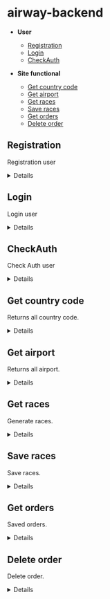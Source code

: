 # airway-backend

- **User**
    - [Registration](https://github.com/top-aleksei/airway-backend#registration)
    - [Login](https://github.com/top-aleksei/airway-backend#login)
    - [CheckAuth](https://github.com/top-aleksei/airway-backend#check-auth)

- **Site functional**
    - [Get country code](https://github.com/top-aleksei/airway-backend#get-country-code)
    - [Get airport](https://github.com/top-aleksei/airway-backend#get-airport)
    - [Get races](https://github.com/top-aleksei/airway-backend#get-races)
    - [Save races](https://github.com/top-aleksei/airway-backend#save-races)
    - [Get orders](https://github.com/top-aleksei/airway-backend#get-orders)
    - [Delete order](https://github.com/top-aleksei/airway-backend#delete-order)



**Registration**
----
Registration user

<details>

* **URL**

    /auth/registration

* **Method:**

    `POST`

* **Headers:**

'Content-Type': 'application/json'

*  **URL Params**

    None

* **Query Params**

    None

* **Data Params**
  ```json
      {
      "firstName": "John",
      "lastName": "Doe",
      "email": "johndoe@example.com",
      "password": "password123",
      "dateBirth": "1990-01-01",
      "sex": "male",
      "countryCode": "US",
      "phoneNumber": "1234567890",
      "citizenship": "American"
      }
  ```
* **Success Response:**

  * **Code:** 200 OK <br />
    **Content:** 
    ```json
        {"message":"Registration complete"}
    ```
 
* **Error Response:**

    {message: `Registration error`}
      
    or

**Code:** 409 conflict <br />

    {message: `This email is already exists`}
  
* **Notes:**

    None

</details>



**Login**
----
Login user

<details>

* **URL**

    /auth/login

* **Method:**

    `POST`

* **Headers:**

'Content-Type': 'application/json'

*  **URL Params**

    None

* **Query Params**

    None

* **Data Params**
  ```json
      {
      "email": "johndoe@example.com",
      "password": "password123",
      }
  ```
* **Success Response:**

  * **Code:** 200 OK <br />
    **Content:** 
    ```json
        {
          "token": "eyJhbGciOiJIUzI1NiIsInR5cCI6IkpXVCJ9.eyJpZCI6IjY0NDk5MzEzYjhlY2MyODQ5MTExMGU0OSIsImlhdCI6MTY4MjY2MTg5OSwiZXhwIjoxNjgyNzQ4Mjk5fQ.Pz6nSo4yO3mqxV1yWVa8-odqnTQASouZ4PA7Hivj8sI",
          "userId": "64499313b8ecc28491110e49",
          "userProfile": {
              "firstName": "John",
              "lastName": "Doe",
              "email": "johndoe@example.com",
              "dateBirth": "Mon Jan 01 1990 01:00:00 GMT+0100 (Central European Standard Time)",
              "sex": "male",
              "countryCode": "US",
              "phoneNumber": 1234567890,
              "citizenship": "American"
          }
        }
    ```
 
* **Error Response:**

    {message: `User johndoa@example.com not found`}
      
    or
  
    {message: `Password not valid`}
      
    or
  
    {message: `Login error`}
  
* **Notes:**

    None

</details>


**CheckAuth**
----
Check Auth user

<details>

* **URL**

    /auth/check-auth

* **Method:**

    `GET`

* **Headers:**

'Content-Type': 'application/json'
  
'Authorization': 'Bearer eyJhbGciOiJIUzI1NiIsInR5cCI6IkpXVCJ9.eyJpZCI6IjY0NDk5MzEzYjhlY2MyODQ5MTExMGU0OSIsImlhdCI6MTY4MjY2MTY1NCwiZXhwIjoxNjgyNzQ4MDU0fQ.-CdxY4BSsBx32BIcb7RiIjOXZGueamNbKj2rnBY10pc'

*  **URL Params**

    None

* **Query Params**

        "id":"jsdhfbcseh7yy32dLKJ"

        example: ?id=dfsdfsjljflksd345n34jkwjhf

* **Data Params**

    None

* **Success Response:**

  * **Code:** 200 OK <br />
    **Content:** 
    ```json
    {
      "firstName": "John",
      "lastName": "Doe",
      "email": "johndoe@example.com",
      "dateBirth": "Mon Jan 01 1990 01:00:00 GMT+0100 (Central European Standard Time)",
      "sex": "male",
      "countryCode": "US",
      "phoneNumber": 1234567890,
      "citizenship": "American"
    }
    ```
 
* **Error Response:**

    {message: `You are not authorized to perform this operation`}
      
    or
  
    {message: `User not found`}
     
    or
  
    {message: `Check auth error`}


  
* **Notes:**

    None

</details>



**Get country code**
----
Returns all country code.

<details>

* **URL**

    /country-codes

* **Method:**

    `GET`

* **Headers:**

'Content-Type': 'application/json'

*  **URL Params**

    None

* **Query Params**

    

* **Data Params**

    None

* **Success Response:**

  * **Code:** 200 OK <br />
    **Content:** 
    ```json
        [   
          {
            "country": "Australia",
            "code": "+61",
            "phoneDigits": 8
            },
            {
            "country": "Austria",
            "code": "+43",
            "phoneDigits": 11
            },
            {
            "country": "Azerbaijan",
            "code": "+994",
            "phoneDigits": 9
            },  
        ]
    ```
 
* **Error Response:**

    {message: `Get all country codes error`}
  
* **Notes:**

    None

</details>


**Get airport**
----
Returns all airport.

<details>

* **URL**

    /airports

* **Method:**

    `GET`

* **Headers:**

'Content-Type': 'application/json'

*  **URL Params**

    None

* **Query Params**

    None

* **Data Params**

    None

* **Success Response:**

  * **Code:** 200 OK <br />
    **Content:** 
    ```json
        [
          {
            "code": "AMS",
            "name": "Amsterdam Airport Schiphol",
            "city": "Amsterdam",
            "country": "Netherlands"
            },
            {
            "code": "CDG",
            "name": "Paris-Charles de Gaulle Airport",
            "city": "Paris",
            "country": "France"
          },
        ]
    ```
 
* **Error Response:**

    {message: `Get all airports error`}
  
* **Notes:**

    None

</details>


**Get races**
----
Generate races.

<details>

* **URL**

    /races

* **Method:**

    `GET`

* **Headers:**

'Content-Type': 'application/json'

*  **URL Params**

    None

* **Query Params**

    "departureAirportCode":"string"
      
     "arrivalAirportCode":"string" 
       
     "departureDate":"string"
       
     "returnDate":"string"; optional
       
     "roundTrip":"number"; (0 or 1) optional, by default 0
       
     "countAdult":"number";
       
     "countChildren":"number";
       
     "countInfant":"number";
       
     "amountFlights":"number"; optional, by default 5
       

     example /races?departureAirportCode=WAW&arrivalAirportCode=DUB&departureDate=2023-04-27T00:00:00.000Z&returnDate=2023-04-28T00:00:00.000Z&roundTrip=1&countAdult=2&countChildren=3&countInfant=2&amountFlights=1

* **Data Params**

    None

* **Success Response:**

  * **Code:** 200 OK <br />
    **Content:** 
    ```json
        {
            "departureAirportCode": "WAW",
            "arrivalAirportCode": "DUB",
            "departureDate": "2023-05-27T00:00:00.000Z",
            "returnDate": "2023-05-31T00:00:00.000Z",
            "roundTrip": 1,
            "routes": [
                {
                    "departureDate": "2023-05-27T00:00:00.000Z",
                    "departureAirportCode": "WAW",
                    "arrivalAirportCode": "DUB",
                    "flights": [
                        {
                            "departureAirportCode": "WAW",
                            "departureDateTime": "2023-05-27T08:30:00.000Z",
                            "arrivalAirportCode": "DUB",
                            "arrivalDateTime": "2023-05-27T09:50:00.000Z",
                            "numberRace": "NH4847",
                            "seatNumbers": [
                                "40f",
                                "41f",
                                "42f",
                                "43f",
                                "44f"
                            ],
                            "freeSeats": 8,
                            "flightTime": 140
                        }
                    ],
                    "ticketsCost": {
                        "adult": {
                            "totalCost": "162.15",
                            "fare": "105.40",
                            "tax": "56.75"
                        },
                        "children": {
                            "totalCost": "126.48",
                            "fare": "69.56",
                            "tax": "56.91"
                        },
                        "infant": {
                            "totalCost": "51.89",
                            "fare": "45.66",
                            "tax": "6.23"
                        }
                    }
                },
                {
                    "departureDate": "2023-05-31T00:00:00.000Z",
                    "departureAirportCode": "DUB",
                    "arrivalAirportCode": "WAW",
                    "flights": [
                        {
                            "departureAirportCode": "DUB",
                            "departureDateTime": "2023-05-31T05:20:00.000Z",
                            "arrivalAirportCode": "WAW",
                            "arrivalDateTime": "2023-05-31T08:40:00.000Z",
                            "numberRace": "AA8749",
                            "seatNumbers": [
                                "34c",
                                "35c",
                                "36c",
                                "37c",
                                "38c"
                            ],
                            "freeSeats": 7,
                            "flightTime": 140
                        }
                    ],
                    "ticketsCost": {
                        "adult": {
                            "totalCost": "153.34",
                            "fare": "99.67",
                            "tax": "53.67"
                        },
                        "children": {
                            "totalCost": "119.61",
                            "fare": "65.78",
                            "tax": "53.82"
                        },
                        "infant": {
                            "totalCost": "49.07",
                            "fare": "43.18",
                            "tax": "5.89"
                        }
                    }
                }
            ]
        }
    ```
 

   for flights the distance of which is more than 3000 kilometers

     
     ```json
        {
            "departureAirportCode": "MEX",
            "arrivalAirportCode": "DUB",
            "departureDate": "2023-05-27T00:00:00.000Z",
            "returnDate": "2023-05-31T00:00:00.000Z",
            "roundTrip": 1,
            "routes": [
                {
                    "departureDate": "2023-05-27T00:00:00.000Z",
                    "departureAirportCode": "MEX",
                    "arrivalAirportCode": "DUB",
                    "flights": [
                        {
                            "departureAirportCode": "MEX",
                            "departureDateTime": "2023-05-27T04:40:00.000Z",
                            "arrivalAirportCode": "YVR",
                            "arrivalDateTime": "2023-05-27T08:40:00.000Z",
                            "numberRace": "UA4446",
                            "seatNumbers": [
                                "13e",
                                "14e",
                                "15e",
                                "16e",
                                "17e"
                            ],
                            "freeSeats": 5,
                            "flightTime": 300
                        },
                        {
                            "departureAirportCode": "YVR",
                            "departureDateTime": "2023-05-27T10:00:00.000Z",
                            "arrivalAirportCode": "DUB",
                            "arrivalDateTime": "2023-05-28T03:00:00.000Z",
                            "numberRace": "DL4052",
                            "seatNumbers": [
                                "19c",
                                "20c",
                                "21c",
                                "22c",
                                "23c"
                            ],
                            "freeSeats": 6,
                            "flightTime": 540
                        }
                    ],
                    "ticketsCost": {
                        "adult": {
                            "totalCost": "836.97",
                            "fare": "544.03",
                            "tax": "292.94"
                        },
                        "children": {
                            "totalCost": "652.84",
                            "fare": "359.06",
                            "tax": "293.78"
                        },
                        "infant": {
                            "totalCost": "267.83",
                            "fare": "235.69",
                            "tax": "32.14"
                        }
                    }
                },
                {
                    "departureDate": "2023-05-31T00:00:00.000Z",
                    "departureAirportCode": "DUB",
                    "arrivalAirportCode": "MEX",
                    "flights": [
                        {
                            "departureAirportCode": "DUB",
                            "departureDateTime": "2023-05-31T07:40:00.000Z",
                            "arrivalAirportCode": "YVR",
                            "arrivalDateTime": "2023-05-31T04:40:00.000Z",
                            "numberRace": "NH250",
                            "seatNumbers": [
                                "11e",
                                "12e",
                                "13e",
                                "14e",
                                "15e"
                            ],
                            "freeSeats": 13,
                            "flightTime": 300
                        },
                        {
                            "departureAirportCode": "YVR",
                            "departureDateTime": "2023-05-31T07:10:00.000Z",
                            "arrivalAirportCode": "MEX",
                            "arrivalDateTime": "2023-05-31T17:10:00.000Z",
                            "numberRace": "UA2438",
                            "seatNumbers": [
                                "23f",
                                "24f",
                                "25f",
                                "26f",
                                "27f"
                            ],
                            "freeSeats": 6,
                            "flightTime": 540
                        }
                    ],
                    "ticketsCost": {
                        "adult": {
                            "totalCost": "867.18",
                            "fare": "563.67",
                            "tax": "303.51"
                        },
                        "children": {
                            "totalCost": "676.40",
                            "fare": "372.02",
                            "tax": "304.38"
                        },
                        "infant": {
                            "totalCost": "277.50",
                            "fare": "244.20",
                            "tax": "33.30"
                        }
                    }
                }
            ]
        }
    ```
* **Error Response:**

    {message: `Get races error`}
  
* **Notes:**

    None

</details>




  **Save races**
----
Save races.

<details>

* **URL**

    /save-race

* **Method:**

    `POST`

* **Headers:**

'Content-Type': 'application/json'
  
'Authorization': 'Bearer eyJhbGciOiJIUzI1NiIsInR5cCI6IkpXVCJ9.eyJpZCI6IjY0NDk5MzEzYjhlY2MyODQ5MTExMGU0OSIsImlhdCI6MTY4MjY2MTY1NCwiZXhwIjoxNjgyNzQ4MDU0fQ.-CdxY4BSsBx32BIcb7RiIjOXZGueamNbKj2rnBY10pc'

*  **URL Params**

    None

* **Query Params**

    "id":"jsdhfbcseh7yy32dLKJ"

    example: ?id=dfsdfsjljflksd345n34jkwjhf

* **Data Params**

    ```json
        { 
  "routes": [
    {
        "departureDate": "2023-05-27T00:00:00.000Z",
        "departureAirportCode": "WAW",
        "arrivalAirportCode": "DUB",
        "flights": [
            {
                "departureAirportCode": "WAW",
                "departureDateTime": "2023-05-27T08:30:00.000Z",
                "arrivalAirportCode": "DUB",
                "arrivalDateTime": "2023-05-27T09:50:00.000Z",
                "numberRace": "NH4847",
                "seatNumbers": [
                    "40f",
                    "41f",
                    "42f",
                    "43f",
                    "44f"
                ],
                "freeSeats": 8,
                "flightTime": 140
            }
        ],
        "ticketsCost": {
            "adult": {
                "totalCost": "162.15",
                "fare": "105.40",
                "tax": "56.75"
            },
            "children": {
                "totalCost": "126.48",
                "fare": "69.56",
                "tax": "56.91"
            },
            "infant": {
                "totalCost": "51.89",
                "fare": "45.66",
                "tax": "6.23"
            }
        }
    },
    {
        "departureDate": "2023-05-31T00:00:00.000Z",
        "departureAirportCode": "DUB",
        "arrivalAirportCode": "WAW",
        "flights": [
            {
                "departureAirportCode": "DUB",
                "departureDateTime": "2023-05-31T05:20:00.000Z",
                "arrivalAirportCode": "WAW",
                "arrivalDateTime": "2023-05-31T08:40:00.000Z",
                "numberRace": "AA8749",
                "seatNumbers": [
                    "34c",
                    "35c",
                    "36c",
                    "37c",
                    "38c"
                ],
                "freeSeats": 7,
                "flightTime": 140
            }
        ],
        "ticketsCost": {
            "adult": {
                "totalCost": "153.34",
                "fare": "99.67",
                "tax": "53.67"
            },
            "children": {
                "totalCost": "119.61",
                "fare": "65.78",
                "tax": "53.82"
            },
            "infant": {
                "totalCost": "49.07",
                "fare": "43.18",
                "tax": "5.89"
            }
        }
    }
  ],

    "order": {
        "departureAirportCode": "WAW",
        "arrivalAirportCode": "DUB",
        "departureDate": "2023-05-27T00:00:00.000Z",
        "returnDate": "2023-05-31T00:00:00.000Z",
        "roundTrip": 1,
        "passengers": [
            {
            "firstName": "Max",
            "lastName": "Smith",
            "dateBirth": "2012-07-12T00:00:00.000Z",
            "sex": "male",
            "needAssistance": true ,
            "baggage": "23 kg",
            "type": "Children"
            },
            {
            "firstName": "John",
            "lastName": "Smith",
            "dateBirth": "2014-01-19T00:00:00.000Z",
            "sex": "male",
            "needAssistance": true ,
            "baggage": "23 kg",
            "type": "Children"
            }
        ],

        "contactDetails": {
            "countryCode": {
            "country": "Austria",
            "code": "+34",
            "phoneDigits": 10
            },
            "phoneNumber": 34534690934,
                "email": "email@email.com"
        },

        "routes": [
            {
                "departureDate": "2023-05-27T00:00:00.000Z",
                "departureAirportCode": "WAW",
                "arrivalAirportCode": "DUB",
                "flights": [
                    {
                        "departureAirportCode": "WAW",
                        "departureDateTime": "2023-05-27T08:30:00.000Z",
                        "arrivalAirportCode": "DUB",
                        "arrivalDateTime": "2023-05-27T09:50:00.000Z",
                        "numberRace": "NH4847",
                        "seatNumbers": [
                            "40f",
                            "41f",
                            "42f",
                            "43f",
                            "44f"
                        ],
                        "freeSeats": 8,
                        "flightTime": 140
                    }
                ],
                "ticketsCost": {
                    "adult": {
                        "totalCost": "162.15",
                        "fare": "105.40",
                        "tax": "56.75"
                    },
                    "children": {
                        "totalCost": "126.48",
                        "fare": "69.56",
                        "tax": "56.91"
                    },
                    "infant": {
                        "totalCost": "51.89",
                        "fare": "45.66",
                        "tax": "6.23"
                    }
                }
            },
            {
                "departureDate": "2023-05-31T00:00:00.000Z",
                "departureAirportCode": "DUB",
                "arrivalAirportCode": "WAW",
                "flights": [
                    {
                        "departureAirportCode": "DUB",
                        "departureDateTime": "2023-05-31T05:20:00.000Z",
                        "arrivalAirportCode": "WAW",
                        "arrivalDateTime": "2023-05-31T08:40:00.000Z",
                        "numberRace": "AA8749",
                        "seatNumbers": [
                            "34c",
                            "35c",
                            "36c",
                            "37c",
                            "38c"
                        ],
                        "freeSeats": 7,
                        "flightTime": 140
                    }
                ],
                "ticketsCost": {
                    "adult": {
                        "totalCost": "153.34",
                        "fare": "99.67",
                        "tax": "53.67"
                    },
                    "children": {
                        "totalCost": "119.61",
                        "fare": "65.78",
                        "tax": "53.82"
                    },
                    "infant": {
                        "totalCost": "49.07",
                        "fare": "43.18",
                        "tax": "5.89"
                    }
                }
            }
        ]
        }
    }

    ```

* **Success Response:**

  * **Code:** 200 OK <br />
    **Content:** 
    ```json
       {"message": "Data saved successfully order ID: 645cbf3829d412e59ef4787c"}
    ```
* **Error Response:**
  
    if not verified
       
    {message: You are not authorized to perform this operation}

    or 
  
    {"message": "Saved error"}

    or

    { error: 'User not found' }

    or

    { error: 'Wrong format userID' }

  
* **Notes:**

    None

</details>



  **Get orders**
----
Saved orders.

<details>

* **URL**

    /get-orders

* **Method:**

    `GET`

* **Headers:**

'Content-Type': 'application/json'
  
'Authorization': 'Bearer eyJhbGciOiJIUzI1NiIsInR5cCI6IkpXVCJ9.eyJpZCI6IjY0NDk5MzEzYjhlY2MyODQ5MTExMGU0OSIsImlhdCI6MTY4MjY2MTY1NCwiZXhwIjoxNjgyNzQ4MDU0fQ.-CdxY4BSsBx32BIcb7RiIjOXZGueamNbKj2rnBY10pc'

*  **URL Params**

    None

* **Query Params**

    id: userID

    example: ?id=dfsdfsjljflksd345n34jkwjhf

* **Data Params**

    None

* **Success Response:**

  * **Code:** 200 OK <br />
    **Content:** 
    ```json
       [
    {
        "_id": "645cbf3829d412e59ef4787c",
        "contactDetails": {
            "countryCode": {
                "country": "Austria",
                "code": "+34",
                "phoneDigits": 10
            },
            "phoneNumber": 34534690934,
            "email": "email@email.com"
        },
        "departureAirportCode": "WAW",
        "arrivalAirportCode": "DUB",
        "departureDate": "2023-05-27T00:00:00.000Z",
        "returnDate": "2023-05-31T00:00:00.000Z",
        "roundTrip": 1,
        "passengers": [
            {
                "firstName": "Max",
                "lastName": "Smith",
                "dateBirth": "2012-07-12T00:00:00.000Z",
                "sex": "male",
                "needAssistance": true,
                "baggage": "23 kg",
                "type": "Children"
            },
            {
                "firstName": "John",
                "lastName": "Smith",
                "dateBirth": "2014-01-19T00:00:00.000Z",
                "sex": "male",
                "needAssistance": true,
                "baggage": "23 kg",
                "type": "Children"
            }
        ],
        "routes": [
            {
                "ticketsCost": {
                    "adult": {
                        "totalCost": "162.15",
                        "fare": "105.40",
                        "tax": "56.75"
                    },
                    "children": {
                        "totalCost": "126.48",
                        "fare": "69.56",
                        "tax": "56.91"
                    },
                    "infant": {
                        "totalCost": "51.89",
                        "fare": "45.66",
                        "tax": "6.23"
                    }
                },
                "departureDate": "2023-05-27T00:00:00.000Z",
                "departureAirportCode": "WAW",
                "arrivalAirportCode": "DUB",
                "flights": [
                    {
                        "departureAirportCode": "WAW",
                        "departureDateTime": "2023-05-27T08:30:00.000Z",
                        "arrivalAirportCode": "DUB",
                        "arrivalDateTime": "2023-05-27T09:50:00.000Z",
                        "numberRace": "NH4847",
                        "seatNumbers": [
                            "40f",
                            "41f",
                            "42f",
                            "43f",
                            "44f"
                        ],
                        "freeSeats": 8,
                        "flightTime": 140
                    }
                ]
            },
            {
                "ticketsCost": {
                    "adult": {
                        "totalCost": "153.34",
                        "fare": "99.67",
                        "tax": "53.67"
                    },
                    "children": {
                        "totalCost": "119.61",
                        "fare": "65.78",
                        "tax": "53.82"
                    },
                    "infant": {
                        "totalCost": "49.07",
                        "fare": "43.18",
                        "tax": "5.89"
                    }
                },
                "departureDate": "2023-05-31T00:00:00.000Z",
                "departureAirportCode": "DUB",
                "arrivalAirportCode": "WAW",
                "flights": [
                    {
                        "departureAirportCode": "DUB",
                        "departureDateTime": "2023-05-31T05:20:00.000Z",
                        "arrivalAirportCode": "WAW",
                        "arrivalDateTime": "2023-05-31T08:40:00.000Z",
                        "numberRace": "AA8749",
                        "seatNumbers": [
                            "34c",
                            "35c",
                            "36c",
                            "37c",
                            "38c"
                        ],
                        "freeSeats": 7,
                        "flightTime": 140
                    }
                ]
            }
        ]
    },
    ]
    ```
* **Error Response:**
  
    if not verified
       
    {message: You are not authorized to perform this operation}

    or 
  
    {"message": "Get races error"}
  
* **Notes:**

    None

</details>


  **Delete order**
----
Delete order.

<details>

* **URL**

    /delete-order

* **Method:**

    `DELETE`

* **Headers:**

'Content-Type': 'application/json'
  
'Authorization': 'Bearer eyJhbGciOiJIUzI1NiIsInR5cCI6IkpXVCJ9.eyJpZCI6IjY0NDk5MzEzYjhlY2MyODQ5MTExMGU0OSIsImlhdCI6MTY4MjY2MTY1NCwiZXhwIjoxNjgyNzQ4MDU0fQ.-CdxY4BSsBx32BIcb7RiIjOXZGueamNbKj2rnBY10pc'

*  **URL Params**

    None

* **Query Params**

    order: id order

    example: ?order=jkhshghjkasjkdhjkas

* **Data Params**

    None

* **Success Response:**

  * **Code:** 200 OK <br />
    **Content:** 
    ```json
       { "message": "Order deleted successfully" }
    ```
* **Error Response:**
  
    if not finded
       
    {"message": "Order not found"}

    or 
  
    {"message": "Delete order error"}
  
* **Notes:**

    None

</details>